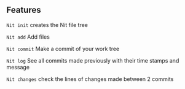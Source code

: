 ## Features

`Nit init`
creates the Nit file tree 

`Nit add`
Add files

`Nit commit`
Make a commit of your work tree

`Nit log`
See all commits made previously with their time stamps and message

`Nit changes`
check the lines of changes made between 2 commits

